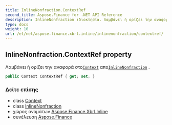 ```yaml
---
title: InlineNonfraction.ContextRef
second_title: Aspose.Finance for .NET API Reference
description: InlineNonfraction ιδιοκτησία. Λαμβάνει ή ορίζει την αναφορά στοContext αποInlineNonfraction .
type: docs
weight: 10
url: /el/net/aspose.finance.xbrl.inline/inlinenonfraction/contextref/
---
```

## InlineNonfraction.ContextRef property

Λαμβάνει ή ορίζει την αναφορά στο[`Context`](../../../aspose.finance.xbrl/context/) απο[`InlineNonfraction`](../) .

```csharp
public Context ContextRef { get; set; }
```

### Δείτε επίσης

* class [Context](../../../aspose.finance.xbrl/context/)
* class [InlineNonfraction](../)
* χώρος ονομάτων [Aspose.Finance.Xbrl.Inline](../../inlinenonfraction/)
* συνέλευση [Aspose.Finance](../../../)


